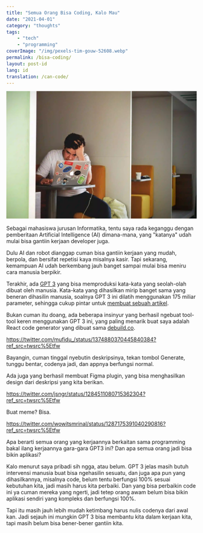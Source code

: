 ```yaml
---
title: "Semua Orang Bisa Coding, Kalo Mau"
date: "2021-04-01"
category: "thoughts"
tags: 
    - "tech"
    - "programming"
coverImage: "/img/pexels-tim-gouw-52608.webp"
permalink: /bisa-coding/
layout: post-id
lang: id
translation: /can-code/
---
```


![](/img/pexels-tim-gouw-52608.webp)

Sebagai mahasiswa jurusan Informatika, tentu saya rada keganggu dengan pemberitaan Artificial Intelligence (AI) dimana-mana, yang "katanya" udah mulai bisa gantiin kerjaan developer juga.

Dulu AI dan robot dianggap cuman bisa gantiin kerjaan yang mudah, berpola, dan bersifat repetisi kaya misalnya kasir. Tapi sekarang, kemampuan AI udah berkembang jauh banget sampai mulai bisa meniru cara manusia berpikir.

Terakhir, ada [GPT 3](https://en.wikipedia.org/wiki/GPT-3) yang bisa memproduksi kata-kata yang seolah-olah dibuat oleh manusia. Kata-kata yang dihasilkan mirip banget sama yang beneran dihasilin manusia, soalnya GPT 3 ini dilatih menggunakan 175 miliar parameter, sehingga cukup pintar untuk [membuat sebuah artikel](https://www.theguardian.com/commentisfree/2020/sep/08/robot-wrote-this-article-gpt-3).

Bukan cuman itu doang, ada beberapa insinyur yang berhasil ngebuat tool-tool keren menggunakan GPT 3 ini, yang paling menarik buat saya adalah React code generator yang dibuat sama [debuild.co](http://debuild.co).

https://twitter.com/mufidu_/status/1374880370445840384?ref_src=twsrc%5Etfw

Bayangin, cuman tinggal nyebutin deskripsinya, tekan tombol Generate, tunggu bentar, codenya jadi, dan appnya berfungsi normal.

Ada juga yang berhasil membuat Figma plugin, yang bisa menghasilkan design dari deskripsi yang kita berikan.

https://twitter.com/jsngr/status/1284511080715362304?ref_src=twsrc%5Etfw

Buat meme? Bisa.

https://twitter.com/wowitsmrinal/status/1287175391040290816?ref_src=twsrc%5Etfw

Apa berarti semua orang yang kerjaannya berkaitan sama programming bakal ilang kerjaannya gara-gara GPT3 ini? Dan apa semua orang jadi bisa bikin aplikasi?

Kalo menurut saya pribadi sih ngga, atau belum. GPT 3 jelas masih butuh intervensi manusia buat bisa ngehasilin sesuatu, dan juga apa pun yang dihasilkannya, misalnya code, belum tentu berfungsi 100% sesuai kebutuhan kita, jadi masih harus kita perbaiki. Dan yang bisa perbaikin code ini ya cuman mereka yang ngerti, jadi tetep orang awam belum bisa bikin aplikasi sendiri yang kompleks dan berfungsi 100%.

Tapi itu masih jauh lebih mudah ketimbang harus nulis codenya dari awal kan. Jadi sejauh ini mungkin GPT 3 bisa membantu kita dalam kerjaan kita, tapi masih belum bisa bener-bener gantiin kita.
